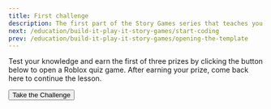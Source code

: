 ```yaml
---
title: First challenge
description: The first part of the Story Games series that teaches you to code in Roblox. Complete a quiz to earn a free Roblox avatar prize.
next: /education/build-it-play-it-story-games/start-coding
prev: /education/build-it-play-it-story-games/opening-the-template
---
```


Test your knowledge and earn the first of three prizes by clicking the button below to open a Roblox quiz game. After earning your prize, come back here to continue the lesson.

<a href="https://www.roblox.com/games/2546610365/Roblox-Creator-Challenge">
<Button variant="contained">Take the Challenge</Button>
</a>
